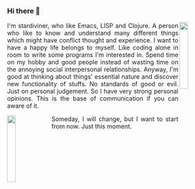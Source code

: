 ### Hi there 👋

<!--
**stardiviner/stardiviner** is a ✨ _special_ ✨ repository because its `README.md` (this file) appears on your GitHub profile.

Here are some ideas to get you started:

- 🔭 I’m currently working on ...
- 🌱 I’m currently learning ...
- 👯 I’m looking to collaborate on ...
- 🤔 I’m looking for help with ...
- 💬 Ask me about ...
- 📫 How to reach me: ...
- 😄 Pronouns: ...
- ⚡ Fun fact: ...
-->

<p align="justify">
<img src="http://stardiviner.github.io/assets/images/avatar.jpg" width="20%" align="right"/>
  I'm stardiviner, who like Emacs, LISP and Clojure. A person who like to know and understand many different things which might have conflict thought and experience. I want to have a happy life belongs to myself. Like coding alone in room to write some programs I'm interested in. Spend time on my hobby and good people instead of wasting time on the annoying social interpersonal relationships. Anyway, I'm good at thinking about things' essential nature and discover new functionality of stuffs. No standards of good or evil. Just on personal judgement. So I have very strong personal opinions. This is the base of communication if you can aware of it.</p>

<p align="justify">
<a href="http://stardiviner.github.io/">
  <img src="http://stardiviner.github.io/About/data/images/me_picture%2023.jpg" width="20%" align="left">
</a>
  Someday, I will change, but I want to start from now. Just this moment.
</p>
